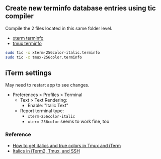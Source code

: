 ## Create new terminfo database entries using tic compiler
Compile the 2 files located in this same folder level.
  * [xterm terminfo](./xterm-256color-italic.terminfo)
  * [tmux terminfo](./tmux-256color.terminfo)

```bash
sudo tic -x xterm-256color-italic.terminfo
sudo tic -x tmux-256color.terminfo
```

## iTerm settings
May need to restart app to see changes.

* Preferences > Profiles > Terminal
  * Text > Text Rendering:
    * Enable: "Italic Text"
  * Report terminal type:
    * `xterm-256color-italic`
    * `xterm-256color` seems to work fine, too

### Reference
* [How to get italics and true colors in Tmux and iTerm](https://medium.com/@dubistkomisch/how-to-actually-get-italics-and-true-colour-to-work-in-iterm-tmux-vim-9ebe55ebc2be)
* [Italics in iTerm2, Tmux, and SSH](https://weibeld.net/terminals-and-shells/italics.html)
